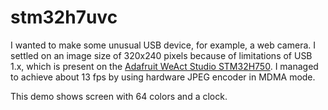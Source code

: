 # stm32h7uvc

I wanted to make some unusual USB device, for example, a web camera. I settled on an image size of 320x240 pixels because of limitations of USB 1.x, which is present on the [Adafruit WeAct Studio STM32H750]([https://duckduckgo.com](https://www.adafruit.com/product/5032)). I managed to achieve about 13 fps by using hardware JPEG encoder in MDMA mode.

This demo shows screen with 64 colors and a clock.
